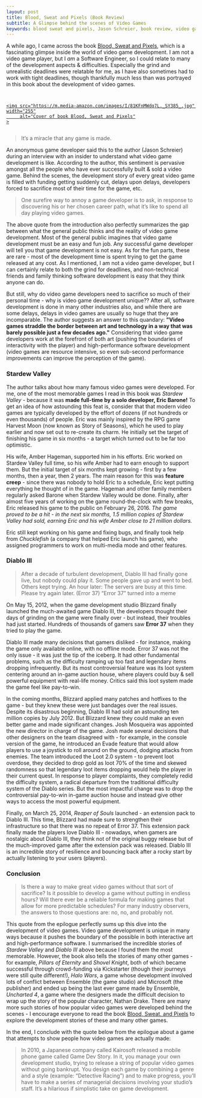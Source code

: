 ```yaml
---
layout: post
title: Blood, Sweat and Pixels (Book Review)
subtitle: A Glimpse behind the scenes of Video Games
keywords: blood sweat and pixels, Jason Schreier, book review, video games, software development, programming, game development, behind the scenes, game development process, game development industry
---
```


A  while ago, I came across the book [Blood, Sweat and Pixels](https://www.goodreads.com/book/show/34376766-blood-sweat-and-pixels), which is a fascinating glimpse inside the world of video game development. I am not a video game player, but I *am* a Software Engineer, so I could relate to many of the development aspects & difficulties. Especially the grind and unrealistic deadlines were relatable for me, as I have also sometimes had to work with tight deadlines, though thankfully much less than was portrayed in this book about the development of video games.

<!--more-->
<!-- Post Excerpt ends here -->

<a href="https://www.amazon.in/Blood-Sweat-Pixels-Triumphant-Turbulent/dp/0062651234" target="_blank"
   style="display: flex; justify-content: center">
   <!-- TODO: above style is for centering this image. put it in a CSS class -->
    <img src="https://m.media-amazon.com/images/I/81KFnMWdq7L._SY385_.jpg" width="255"
         alt="Cover of book Blood, Sweat and Pixels"
    >
</a>

> It’s a miracle that any game is made.

An anonymous game developer said this to the author (Jason Schreier) during an interview with an insider to understand what video game development is like. According to the author, this sentiment is pervasive amongst all the people who have ever successfully built & sold a video game. Behind the scenes, the development story of every great video game is filled with funding getting suddenly cut, delays upon delays, developers forced to sacrifice most of their time for the game, etc.

> One surefire way to annoy a game developer is to ask, in response to discovering his or her chosen career path, what it’s like to spend all day playing video games.

The above quote from the introduction also perfectly summarizes the gap between what the general public thinks and the reality of video game development. Most of the general public imagines that video game development must be an easy and fun job. Any successful game developer will tell you that game development is not easy. As for the fun parts, these are rare - most of the development time is spent trying to get the game released at any cost. As I mentioned, I am not a video game developer, but I can certainly relate to both the grind for deadlines, and non-technical friends and family thinking software development is easy that they think anyone can do.

But still, why do video game developers need to sacrifice so much of their personal time - why is video game development unique?? After all, software development is done in many other industries also, and while there are some delays, delays in video games are usually so huge that they are incomparable. The author suggests an answer to this quandary: **"Video games straddle the border between art and technology in a way that was barely possible just a few decades ago."** Considering that video game developers work at the forefront of both art (pushing the boundaries of interactivity with the player) and high-performance software development (video games are resource intensive, so even sub-second performance improvements can improve the perception of the game).

### Stardew Valley

The author talks about how many famous video games were developed. For me, one of the most memorable games I read in this book was *Stardew Valley* - because it was **made full-time by a solo developer, Eric Barone!** To get an idea of how astounding this feat is, consider that that modern video games are typically developed by the effort of dozens (if not hundreds or even thousands) of people. Eric was mainly inspired by the RPG game Harvest Moon (now known as Story of Seasons), which he used to play earlier and now set out to re-create its charm. He initially set the target of finishing his game in six months - a target which turned out to be far too optimistic.

His wife, Amber Hageman, supported him in his efforts. Eric worked on Stardew Valley full time, so his wife Amber had to earn enough to support them. But the initial target of six months kept growing - first by a few months, then a year, then 2 years. The main reason for this was **feature creep** - since there was nobody to hold Eric to a schedule, Eric kept putting everything he thought of in the game. Hageman and other family members regularly asked Barone when Stardew Valley would be done. Finally, after almost five years of working on the game round-the-clock with few breaks, Eric released his game to the public on February 26, 2016. *The game proved to be a hit - in the next six months, 1.5 million copies of Stardew Valley had sold, earning Eric and his wife Amber close to 21 million dollars.*

Eric still kept working on his game and fixing bugs, and finally took help from *Chucklefish* (a company that helped Eric launch his game), who assigned programmers to work on multi-media mode and other features.

### Diablo III

> After a decade of turbulent development, Diablo III had finally gone live, but nobody could play it. Some people gave up and went to bed. Others kept trying. An hour later:
> The servers are busy at this time. Please try again later. (Error 37)
> “Error 37” turned into a meme

On May 15, 2012, when the game development studio Blizzard finally launched the much-awaited game Diablo III, the developers thought their days of grinding on the game were finally over - but instead, their troubles had just started. Hundreds of thousands of gamers saw **Error 37** when they tried to play the game.

Diablo III made many decisions that gamers disliked - for instance, making the game only available online, with no offline mode. Error 37 was not the only issue - it was just the tip of the iceberg. It had other fundamental problems, such as the difficulty ramping up too fast and legendary items dropping infrequently. But its most controversial feature was its loot system centering around an in-game auction house, where players could buy & sell powerful equipment with real-life money. Critics said this loot system made the game feel like pay-to-win.

In the coming months, Blizzard applied many patches and hotfixes to the game - but they knew these were just bandages over the real issues. Despite its disastrous beginning, Diablo III had sold an astounding ten million copies by July 2012. But Blizzard knew they could make an even better game and made significant changes. Josh Mosqueira was appointed the new director in charge of the game. Josh made several decisions that other designers on the team disagreed with - for example, in the console version of the game, he introduced an Evade feature that would allow players to use a joystick to roll around on the ground, dodging attacks from enemies. The team introduced the Loot 2.0 system - to prevent loot overdose, they decided to drop gold as loot 70% of the time and skewed randomness so that legendary loot items dropping would help the player in their current quest. In response to player complaints, they completely redid the difficulty system, a radical departure from the traditional difficulty system of the Diablo series. But the most impactful change was to drop the controversial pay-to-win in-game auction house and instead give other ways to access the most powerful equipment.

Finally, on March 25, 2014, *Reaper of Souls* launched - an extension pack to Diablo III. This time, Blizzard had made sure to strengthen their infrastructure so that there was no repeat of Error 37. 
This extension pack finally made the players love Diablo III - nowadays, when gamers are nostalgic about Diablo III, they think not of the original buggy release but of the much-improved game after the extension pack was released. Diablo III is an incredible story of resilience and bouncing back after a rocky start by actually listening to your users (players).

### Conclusion

> Is there a way to make great video games without that sort of sacrifice? Is it possible to develop a game without putting in endless hours? Will there ever be a reliable formula for making games that allow for more predictable schedules?
> For many industry observers, the answers to those questions are: no, no, and probably not.

This quote from the epilogue perfectly sums up this dive into the development of video games. Video game development is unique in many ways because it pushes the boundary of the possible in both interactive art and high-performance software. I summarised the incredible stories of *Stardew Valley* and *Diablo III* above because I found them the most memorable. However, the book also tells the stories of many other games - for example, *Pillars of Eternity* and *Shovel Knight*, both of which became successful through crowd-funding via Kickstarter (though their journeys were still quite different!), *Halo Wars*, a game whose development involved lots of conflict between Ensemble (the game studio) and Microsoft (the publisher) and ended up being the last ever game made by Ensemble, *Uncharted 4*, a game where the designers made the difficult decision to wrap up the story of the popular character,
Nathan Drake. There are many more such stories of how popular video games were developed behind the scenes - I encourage everyone to read the book [Blood, Sweat, and Pixels](https://www.goodreads.com/book/show/34376766-blood-sweat-and-pixels) to explore the development stories of these and many other games.

In the end, I conclude with the quote below from the epilogue about a game that attempts to show people how video games are actually made:

> In 2010, a Japanese company called Kairosoft released a mobile phone game called Game Dev Story. In it, you manage your own development studio, trying to release a string of popular video games without going bankrupt.
> You design each game by combining a genre and a style (example: “Detective Racing”) and to make progress, you’ll have to make a series of managerial decisions involving your studio’s staff. It’s a hilarious if simplistic take on game development.


<!--
Eric kept working on Stardew Valley - fans kept filing bug reports, and Eric pulled a lot of all-nighters fixing bugs (but inadvertently triggering new bugs). Many game publishers, including Microsoft and Nvidia, approached Eric to partner with them. Eric kept working on his game - until he could not do it anymore. One morning, halfway through 2016, Eric Barone suddenly stopped working and finally took his long overdue break in the form of a sabbatical over the summer.
-->

<!--
STRUCTURE
Intro - I recently came across this book. I am an SWE, not a video game player, and reflections on differences
"Miracle any game is made"
Why so hard - video games are at the forefront of both art & tech
Stardew Valley -- made by a solo developer
Diablo III -- recovery after disaster
mention other games
Conclusion - tip of the iceberg, not possible without sacrifice, I'm an SWE, not a video game player, reflections on differences
-->

<!--

NOTES
-----

Pragati Maidan -- Video Game Fair

Pillars of Eternity -- (I think) the first successful Kickstarter
    can tie Kickstarter to crowd-funded fantasy novels of Brandon Sanderson
Stardew Valley -- made by one man!!!
Diablo III -- Recovery after disaster
Shovel Knight -- Kickstarter (not the first but still a lot of challenges), self-employed (first game)

---
"It’s a miracle that any game is made." - anonymous developer, in an interview with author, in book intro

" Video games straddle the border between art and technology in a way that was barely possible just a few decades ago." - author in intro

" One surefire way to annoy a game developer is to ask, in response to discovering his or her chosen career path, what it’s like to spend all day playing video games." - author in intro

"You might not tell your friends how excruciating the process was." - author in epilogue
    (i.e., People only see the tip of the iceberg and think game development is easy)

"Is there a way to make great video games without that sort of sacrifice? Is it possible to develop a game without putting in endless hours? Will there ever be a reliable formula for making games that allow for more predictable schedules?
         
For many industry observers, the answers to those questions are: no, no, and probably not."
   - author in epilogue

"In 2010, a Japanese company called Kairosoft released a mobile phone game called Game Dev Story. In it, you manage your own development studio, trying to release a string of popular video games without going bankrupt.
You design each game by combining a genre and a style (for example: “Detective Racing”) and to make progress, you’ll have to make
a series of managerial decisions involving your studio’s staff. It’s a hilarious, if simplistic take on game development." - author in epilogue

"Art is never finished, it’s just abandoned"
   - Uncharted 4

"How do you convince fans that your game will be awesome without spoiling the best parts?"
   - Uncharted 4

      
“So many of the cultural problems both within the game industry and among fans come down to a lack of realistic public understanding
    of the tribulations of development. Jason opens a crucial door into an abnormally secretive industry, in the brave hope of
    teaching us a little more about its flammable alchemy.”
—Leigh Alexander, author and tech journalist  (in praise for the book)

-->